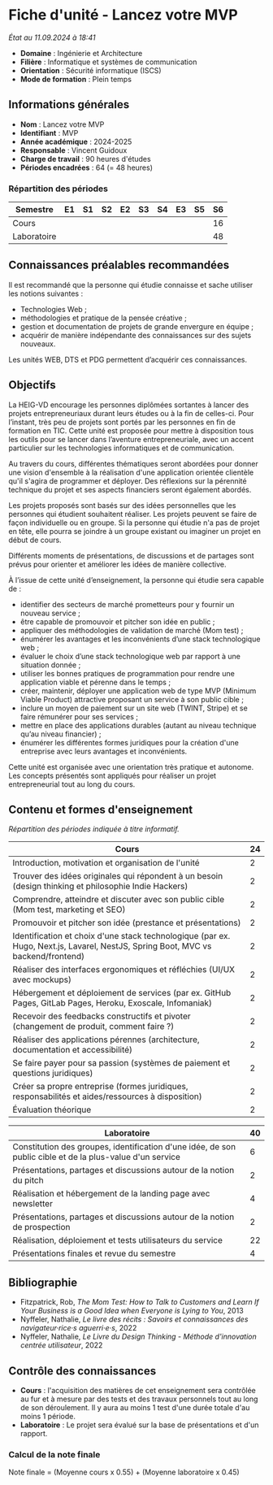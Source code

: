 # Fiche d'unité - Lancez votre MVP

_État au 11.09.2024 à 18:41_

- **Domaine** : Ingénierie et Architecture
- **Filière** : Informatique et systèmes de communication
- **Orientation** : Sécurité informatique (ISCS)
- **Mode de formation** : Plein temps

## Informations générales

- **Nom** : Lancez votre MVP
- **Identifiant** : MVP
- **Année académique** : 2024-2025
- **Responsable** : Vincent Guidoux
- **Charge de travail** : 90 heures d'études
- **Périodes encadrées** : 64 (= 48 heures)

### Répartition des périodes

| Semestre    | E1  | S1  | S2  | E2  | S3  | S4  | E3  | S5  | S6  |
| ----------- | --- | --- | --- | --- | --- | --- | --- | --- | --- |
| Cours       |     |     |     |     |     |     |     |     | 16  |
| Laboratoire |     |     |     |     |     |     |     |     | 48  |

## Connaissances préalables recommandées

Il est recommandé que la personne qui étudie connaisse et sache utiliser les
notions suivantes :

- Technologies Web ;
- méthodologies et pratique de la pensée créative ;
- gestion et documentation de projets de grande envergure en équipe ;
- acquérir de manière indépendante des connaissances sur des sujets nouveaux.

Les unités WEB, DTS et PDG permettent d’acquérir ces connaissances.

## Objectifs

La HEIG-VD encourage les personnes diplômées sortantes à lancer des projets
entrepreneuriaux durant leurs études ou à la fin de celles-ci. Pour l’instant,
très peu de projets sont portés par les personnes en fin de formation en TIC.
Cette unité est proposée pour mettre à disposition tous les outils pour se
lancer dans l’aventure entrepreneuriale, avec un accent particulier sur les
technologies informatiques et de communication.

Au travers du cours, différentes thématiques seront abordées pour donner une
vision d'ensemble à la réalisation d'une application orientée clientèle qu'il
s'agira de programmer et déployer. Des réflexions sur la pérennité technique du
projet et ses aspects financiers seront également abordés.

Les projets proposés sont basés sur des idées personnelles que les personnes qui
étudient souhaitent réaliser. Les projets peuvent se faire de façon individuelle
ou en groupe. Si la personne qui étudie n'a pas de projet en tête, elle pourra
se joindre à un groupe existant ou imaginer un projet en début de cours.

Différents moments de présentations, de discussions et de partages sont prévus
pour orienter et améliorer les idées de manière collective.

À l’issue de cette unité d’enseignement, la personne qui étudie sera capable de
:

- identifier des secteurs de marché prometteurs pour y fournir un nouveau
  service ;
- être capable de promouvoir et pitcher son idée en public ;
- appliquer des méthodologies de validation de marché (Mom test) ;
- énumérer les avantages et les inconvénients d’une stack technologique web ;
- évaluer le choix d’une stack technologique web par rapport à une situation
  donnée ;
- utiliser les bonnes pratiques de programmation pour rendre une application
  viable et pérenne dans le temps ;
- créer, maintenir, déployer une application web de type MVP (Minimum Viable
  Product) attractive proposant un service à son public cible ;
- inclure un moyen de paiement sur un site web (TWINT, Stripe) et se faire
  rémunérer pour ses services ;
- mettre en place des applications durables (autant au niveau technique qu’au
  niveau financier) ;
- énumérer les différentes formes juridiques pour la création d'une entreprise
  avec leurs avantages et inconvénients.

Cette unité est organisée avec une orientation très pratique et autonome. Les
concepts présentés sont appliqués pour réaliser un projet entrepreneurial tout
au long du cours.

## Contenu et formes d'enseignement

_Répartition des périodes indiquée à titre informatif._

| Cours                                                                                                                            | 24  |
| -------------------------------------------------------------------------------------------------------------------------------- | --- |
| Introduction, motivation et organisation de l'unité                                                                              | 2   |
| Trouver des idées originales qui répondent à un besoin (design thinking et philosophie Indie Hackers)                            | 2   |
| Comprendre, atteindre et discuter avec son public cible (Mom test, marketing et SEO)                                             | 2   |
| Promouvoir et pitcher son idée (prestance et présentations)                                                                      | 2   |
| Identification et choix d'une stack technologique (par ex. Hugo, Next.js, Lavarel, NestJS, Spring Boot, MVC vs backend/frontend) | 2   |
| Réaliser des interfaces ergonomiques et réfléchies (UI/UX avec mockups)                                                          | 2   |
| Hébergement et déploiement de services (par ex. GitHub Pages, GitLab Pages, Heroku, Exoscale, Infomaniak)                        | 2   |
| Recevoir des feedbacks constructifs et pivoter (changement de produit, comment faire ?)                                          | 2   |
| Réaliser des applications pérennes (architecture, documentation et accessibilité)                                                | 2   |
| Se faire payer pour sa passion (systèmes de paiement et questions juridiques)                                                    | 2   |
| Créer sa propre entreprise (formes juridiques, responsabilités et aides/ressources à disposition)                                | 2   |
| Évaluation théorique                                                                                                             | 2   |

| Laboratoire                                                                                               | 40  |
| --------------------------------------------------------------------------------------------------------- | --- |
| Constitution des groupes, identification d'une idée, de son public cible et de la plus-value d'un service | 6   |
| Présentations, partages et discussions autour de la notion du pitch                                       | 2   |
| Réalisation et hébergement de la landing page avec newsletter                                             | 4   |
| Présentations, partages et discussions autour de la notion de prospection                                 | 2   |
| Réalisation, déploiement et tests utilisateurs du service                                                 | 22  |
| Présentations finales et revue du semestre                                                                | 4   |

## Bibliographie

- Fitzpatrick, Rob, _The Mom Test: How to Talk to Customers and Learn If Your
  Business is a Good Idea when Everyone is Lying to You_, 2013
- Nyffeler, Nathalie, _Le livre des récits : Savoirs et connaissances des
  navigateur·rice·s aguerri·e·s_, 2022
- Nyffeler, Nathalie, _Le Livre du Design Thinking - Méthode d'innovation
  centrée utilisateur_, 2022

## Contrôle des connaissances

- **Cours** : l'acquisition des matières de cet enseignement sera contrôlée au
  fur et à mesure par des tests et des travaux personnels tout au long de son
  déroulement. Il y aura au moins 1 test d'une durée totale d'au moins 1
  période.
- **Laboratoire** : Le projet sera évalué sur la base de présentations et d'un
  rapport.

### Calcul de la note finale

Note finale = (Moyenne cours x 0.55) + (Moyenne laboratoire x 0.45)
